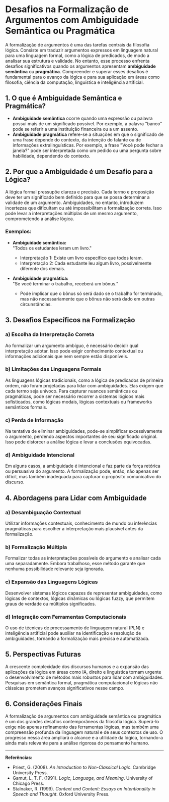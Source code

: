 # Desafios na Formalização de Argumentos com Ambiguidade Semântica ou Pragmática

A formalização de argumentos é uma das tarefas centrais da filosofia lógica. Consiste em traduzir argumentos expressos em linguagem natural para uma linguagem formal, como a lógica de predicados, de modo a analisar sua estrutura e validade. No entanto, esse processo enfrenta desafios significativos quando os argumentos apresentam **ambiguidade semântica** ou **pragmática**. Compreender e superar esses desafios é fundamental para o avanço da lógica e para sua aplicação em áreas como filosofia, ciência da computação, linguística e inteligência artificial.

## 1. O que é Ambiguidade Semântica e Pragmática?

- **Ambiguidade semântica** ocorre quando uma expressão ou palavra possui mais de um significado possível. Por exemplo, a palavra "banco" pode se referir a uma instituição financeira ou a um assento.
- **Ambiguidade pragmática** refere-se a situações em que o significado de uma frase depende do contexto, da intenção do falante ou de informações extralinguísticas. Por exemplo, a frase "Você pode fechar a janela?" pode ser interpretada como um pedido ou uma pergunta sobre habilidade, dependendo do contexto.

## 2. Por que a Ambiguidade é um Desafio para a Lógica?

A lógica formal pressupõe clareza e precisão. Cada termo e proposição deve ter um significado bem definido para que se possa determinar a validade de um argumento. Ambiguidades, no entanto, introduzem incertezas que dificultam ou até impossibilitam a formalização correta. Isso pode levar a interpretações múltiplas de um mesmo argumento, comprometendo a análise lógica.

### Exemplos:

- **Ambiguidade semântica:**  
  "Todos os estudantes leram um livro."  
  - Interpretação 1: Existe um livro específico que todos leram.
  - Interpretação 2: Cada estudante leu algum livro, possivelmente diferente dos demais.

- **Ambiguidade pragmática:**  
  "Se você terminar o trabalho, receberá um bônus."  
  - Pode implicar que o bônus só será dado se o trabalho for terminado, mas não necessariamente que o bônus não será dado em outras circunstâncias.

## 3. Desafios Específicos na Formalização

### a) Escolha da Interpretação Correta

Ao formalizar um argumento ambíguo, é necessário decidir qual interpretação adotar. Isso pode exigir conhecimento contextual ou informações adicionais que nem sempre estão disponíveis.

### b) Limitações das Linguagens Formais

As linguagens lógicas tradicionais, como a lógica de predicados de primeira ordem, não foram projetadas para lidar com ambiguidades. Elas exigem que cada termo seja unívoco. Para capturar nuances semânticas ou pragmáticas, pode ser necessário recorrer a sistemas lógicos mais sofisticados, como lógicas modais, lógicas contextuais ou frameworks semânticos formais.

### c) Perda de Informação

Na tentativa de eliminar ambiguidades, pode-se simplificar excessivamente o argumento, perdendo aspectos importantes de seu significado original. Isso pode distorcer a análise lógica e levar a conclusões equivocadas.

### d) Ambiguidade Intencional

Em alguns casos, a ambiguidade é intencional e faz parte da força retórica ou persuasiva do argumento. A formalização pode, então, não apenas ser difícil, mas também inadequada para capturar o propósito comunicativo do discurso.

## 4. Abordagens para Lidar com Ambiguidade

### a) Desambiguação Contextual

Utilizar informações contextuais, conhecimento de mundo ou inferências pragmáticas para escolher a interpretação mais plausível antes da formalização.

### b) Formalização Múltipla

Formalizar todas as interpretações possíveis do argumento e analisar cada uma separadamente. Embora trabalhoso, esse método garante que nenhuma possibilidade relevante seja ignorada.

### c) Expansão das Linguagens Lógicas

Desenvolver sistemas lógicos capazes de representar ambiguidades, como lógicas de contextos, lógicas dinâmicas ou lógicas fuzzy, que permitem graus de verdade ou múltiplos significados.

### d) Integração com Ferramentas Computacionais

O uso de técnicas de processamento de linguagem natural (PLN) e inteligência artificial pode auxiliar na identificação e resolução de ambiguidades, tornando a formalização mais precisa e automatizada.

## 5. Perspectivas Futuras

A crescente complexidade dos discursos humanos e a expansão das aplicações da lógica em áreas como IA, direito e linguística tornam urgente o desenvolvimento de métodos mais robustos para lidar com ambiguidades. Pesquisas em semântica formal, pragmática computacional e lógicas não clássicas prometem avanços significativos nesse campo.

## 6. Considerações Finais

A formalização de argumentos com ambiguidade semântica ou pragmática é um dos grandes desafios contemporâneos da filosofia lógica. Superá-lo exige não apenas refinamento das ferramentas lógicas, mas também uma compreensão profunda da linguagem natural e de seus contextos de uso. O progresso nessa área ampliará o alcance e a utilidade da lógica, tornando-a ainda mais relevante para a análise rigorosa do pensamento humano.

---

**Referências:**
- Priest, G. (2008). *An Introduction to Non-Classical Logic*. Cambridge University Press.
- Gamut, L. T. F. (1991). *Logic, Language, and Meaning*. University of Chicago Press.
- Stalnaker, R. (1999). *Context and Content: Essays on Intentionality in Speech and Thought*. Oxford University Press.